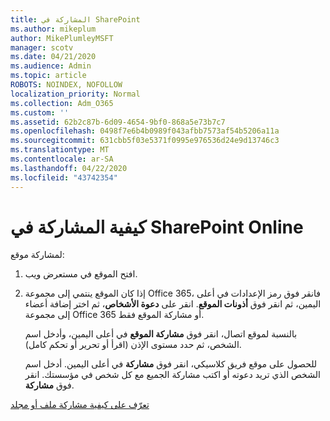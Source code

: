 ```yaml
---
title: المشاركة في SharePoint
ms.author: mikeplum
author: MikePlumleyMSFT
manager: scotv
ms.date: 04/21/2020
ms.audience: Admin
ms.topic: article
ROBOTS: NOINDEX, NOFOLLOW
localization_priority: Normal
ms.collection: Adm_O365
ms.custom: ''
ms.assetid: 62b2c87b-6d09-4654-9bf0-868a5e73b7c7
ms.openlocfilehash: 0498f7e6b4b0989f043afbb7573af54b5206a11a
ms.sourcegitcommit: 631cbb5f03e5371f0995e976536d24e9d13746c3
ms.translationtype: MT
ms.contentlocale: ar-SA
ms.lasthandoff: 04/22/2020
ms.locfileid: "43742354"
---
```

# <a name="how-to-share-in-sharepoint-online"></a>كيفية المشاركة في SharePoint Online

لمشاركة موقع:
  
1. افتح الموقع في مستعرض ويب.
    
2. إذا كان الموقع ينتمي إلى مجموعة Office 365، فانقر فوق رمز الإعدادات في أعلى اليمين، ثم انقر فوق **أذونات الموقع**. انقر على **دعوة الأشخاص**، ثم اختر إضافة أعضاء إلى مجموعة Office 365 أو مشاركة الموقع فقط. 
    
    بالنسبة لموقع اتصال، انقر فوق **مشاركة الموقع** في أعلى اليمين، وأدخل اسم الشخص، ثم حدد مستوى الإذن (اقرأ أو تحرير أو تحكم كامل). 
    
    للحصول على موقع فريق كلاسيكي، انقر فوق **مشاركة** في أعلى اليمين. أدخل اسم الشخص الذي تريد دعوته أو اكتب مشاركة الجميع مع كل شخص في مؤسستك. انقر فوق **مشاركة**.
    
[تعرّف على كيفية مشاركة ملف أو مجلد](https://go.microsoft.com/fwlink/?linkid=511430)
  

